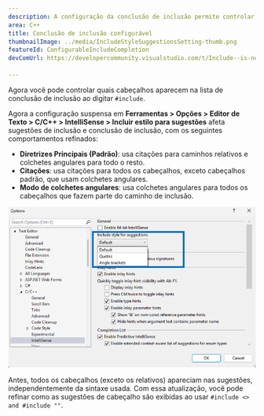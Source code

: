 ```yaml
---
description: A configuração da conclusão de inclusão permite controlar quais cabeçalhos são exibidos na lista de conclusão da inclusão.
area: C++
title: Conclusão de inclusão configurável
thumbnailImage: ../media/IncludeStyleSuggestionsSetting-thumb.png
featureId: ConfigurableIncludeCompletion
devComUrl: https://developercommunity.visualstudio.com/t/Include--is-now-behaving-the-same-as-/10538420

---
```



Agora você pode controlar quais cabeçalhos aparecem na lista de conclusão de inclusão ao digitar `#include`.

Agora a configuração suspensa em **Ferramentas > Opções > Editor de Texto > C/C++ > IntelliSense > Incluir estilo para sugestões** afeta sugestões de inclusão e conclusão de inclusão, com os seguintes comportamentos refinados:

- **Diretrizes Principais (Padrão)**: usa citações para caminhos relativos e colchetes angulares para todo o resto.
- **Citações**: usa citações para todos os cabeçalhos, exceto cabeçalhos padrão, que usam colchetes angulares.
- **Modo de colchetes angulares**: usa colchetes angulares para todos os cabeçalhos que fazem parte do caminho de inclusão.

![Incluir estilo para configuração de sugestões](../media/IncludeStyleSuggestionsSetting.png)

Antes, todos os cabeçalhos (exceto os relativos) apareciam nas sugestões, independentemente da sintaxe usada. Com essa atualização, você pode refinar como as sugestões de cabeçalho são exibidas ao usar `#include <> and #include ""`.
